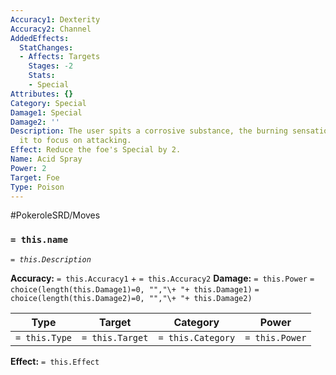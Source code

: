 ```yaml
---
Accuracy1: Dexterity
Accuracy2: Channel
AddedEffects:
  StatChanges:
  - Affects: Targets
    Stages: -2
    Stats:
    - Special
Attributes: {}
Category: Special
Damage1: Special
Damage2: ''
Description: The user spits a corrosive substance, the burning sensation doesn't allow
  it to focus on attacking.
Effect: Reduce the foe's Special by 2.
Name: Acid Spray
Power: 2
Target: Foe
Type: Poison
---
```


#PokeroleSRD/Moves

### `= this.name` 
*`= this.Description`*

**Accuracy:** `= this.Accuracy1` + `= this.Accuracy2`
**Damage:** `= this.Power` `= choice(length(this.Damage1)=0, "","\+ "+ this.Damage1)` `= choice(length(this.Damage2)=0, "","\+ "+ this.Damage2)`

| Type          | Target          | Category          | Power          |
| ------------- | --------------- | ----------------  | -------------- |
| `= this.Type` | `= this.Target` | `= this.Category` | `= this.Power` | 

**Effect:** `= this.Effect`